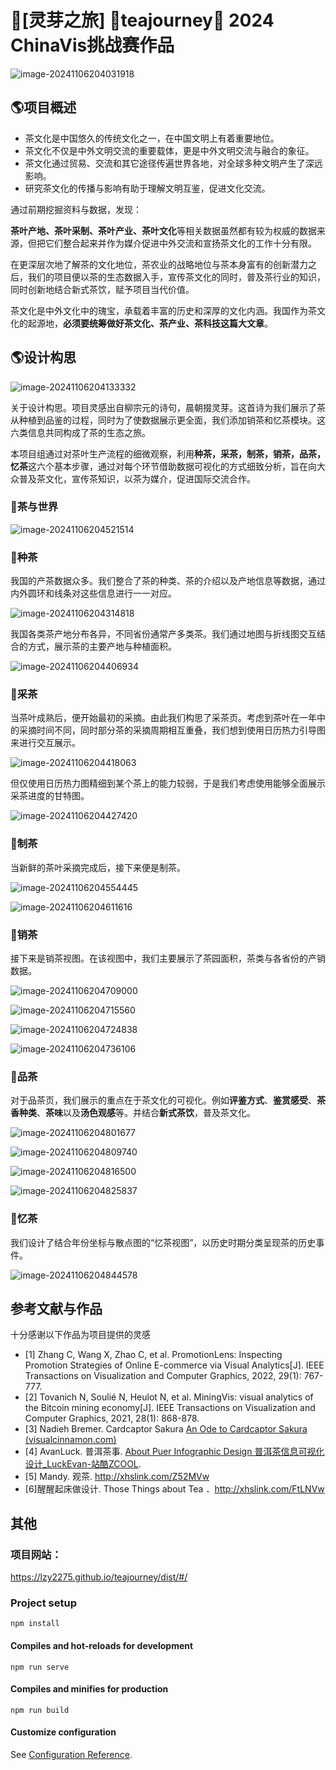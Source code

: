 # :leaves:[灵芽之旅] :leaves:teajourney:leaves: 2024 ChinaVis挑战赛作品
![image-20241106204031918](/readmeImage/image-20241106204031918.png)

## :earth_americas:项目概述

- 茶文化是中国悠久的传统文化之一，在中国文明上有着重要地位。
- 茶文化不仅是中外文明交流的重要载体，更是中外文明交流与融合的象征。
- 茶文化通过贸易、交流和其它途径传遍世界各地，对全球多种文明产生了深远影响。
- 研究茶文化的传播与影响有助于理解文明互鉴，促进文化交流。

通过前期挖掘资料与数据，发现：

​    **茶叶产地、茶叶采制、茶叶产业、茶叶文化**等相关数据虽然都有较为权威的数据来源，但把它们整合起来并作为媒介促进中外交流和宣扬茶文化的工作十分有限。

在更深层次地了解茶的文化地位，茶农业的战略地位与茶本身富有的创新潜力之后，我们的项目便以茶的生态数据入手，宣传茶文化的同时，普及茶行业的知识，同时创新地结合新式茶饮，赋予项目当代价值。

茶文化是中外文化中的瑰宝，承载着丰富的历史和深厚的文化内涵。我国作为茶文化的起源地，**必须要统筹做好茶文化、茶产业、茶科技这篇大文章**。

## **:earth_americas:设计构思**

![image-20241106204133332](/readmeImage/image-20241106204133332.png)

关于设计构思。项目灵感出自柳宗元的诗句，晨朝掇灵芽。这首诗为我们展示了茶从种植到品鉴的过程，同时为了使数据展示更全面，我们添加销茶和忆茶模块。这六类信息共同构成了茶的生态之旅。

本项目组通过对茶叶生产流程的细微观察，利用**种茶，采茶，制茶，销茶，品茶，忆茶**这六个基本步骤，通过对每个环节借助数据可视化的方式细致分析，旨在向大众普及茶文化，宣传茶知识，以茶为媒介，促进国际交流合作。

### :seedling:茶与世界

![image-20241106204521514](/readmeImage/image-20241106204521514.png)

### :seedling:种茶

我国的产茶数据众多。我们整合了茶的种类、茶的介绍以及产地信息等数据，通过内外圆环和线条对这些信息进行一一对应。

![image-20241106204314818](/readmeImage/image-20241106204314818.png)

我国各类茶产地分布各异，不同省份通常产多类茶。我们通过地图与折线图交互结合的方式，展示茶的主要产地与种植面积。

![image-20241106204406934](/readmeImage/image-20241106204406934.png)

### :seedling:采茶

当茶叶成熟后，便开始最初的采摘。由此我们构思了采茶页。考虑到茶叶在一年中的采摘时间不同，同时部分茶的采摘周期相互重叠，我们想到使用日历热力引导图来进行交互展示。

![image-20241106204418063](/readmeImage/image-20241106204418063.png)

但仅使用日历热力图精细到某个茶上的能力较弱，于是我们考虑使用能够全面展示采茶进度的甘特图。

![image-20241106204427420](/readmeImage/image-20241106204427420.png)

### :seedling:制茶

当新鲜的茶叶采摘完成后，接下来便是制茶。

![image-20241106204554445](/readmeImage/image-20241106204554445.png)

![image-20241106204611616](/readmeImage/image-20241106204611616.png)

### :seedling:销茶

接下来是销茶视图。在该视图中，我们主要展示了茶园面积，茶类与各省份的产销数据。

![image-20241106204709000](/readmeImage/image-20241106204709000.png)

![image-20241106204715560](/readmeImage/image-20241106204715560.png)

![image-20241106204724838](/readmeImage/image-20241106204724838.png)

![image-20241106204736106](/readmeImage/image-20241106204736106.png)

### :seedling:品茶

对于品茶页，我们展示的重点在于茶文化的可视化。例如**评鉴方式**、**鉴赏感受**、**茶香种类**、**茶味**以及**汤色观感**等。并结合**新式茶饮**，普及茶文化。

![image-20241106204801677](/readmeImage/image-20241106204801677.png)

![image-20241106204809740](/readmeImage/image-20241106204809740.png)

![image-20241106204816500](/readmeImage/image-20241106204816500.png)

![image-20241106204825837](/readmeImage/image-20241106204825837.png)

### :seedling:忆茶

我们设计了结合年份坐标与散点图的“忆茶视图”，以历史时期分类呈现茶的历史事件。

![image-20241106204844578](/readmeImage/image-20241106204844578.png)

## 参考文献与作品

十分感谢以下作品为项目提供的灵感

- [1] Zhang C, Wang X, Zhao C, et al. PromotionLens: Inspecting Promotion Strategies of Online E-commerce via Visual Analytics[J]. IEEE Transactions on Visualization and Computer Graphics, 2022, 29(1): 767-777.
- [2] Tovanich N, Soulié N, Heulot N, et al. MiningVis: visual analytics of the Bitcoin mining economy[J]. IEEE Transactions on Visualization and Computer Graphics, 2021, 28(1): 868-878.
- [3] Nadieh Bremer. Cardcaptor Sakura [An Ode to ](https://cardcaptorsakura.visualcinnamon.com/)[Cardcaptor](https://cardcaptorsakura.visualcinnamon.com/)[ Sakura (visualcinnamon.com)](https://cardcaptorsakura.visualcinnamon.com/)
- [4] AvanLuck. 普洱茶事. [About ](https://www.zcool.com.cn/work/ZNTg5NDc4NzI=.html)[Puer](https://www.zcool.com.cn/work/ZNTg5NDc4NzI=.html)[ Infographic Design ](https://www.zcool.com.cn/work/ZNTg5NDc4NzI=.html)[普洱茶信息可视化设计](https://www.zcool.com.cn/work/ZNTg5NDc4NzI=.html)[_](https://www.zcool.com.cn/work/ZNTg5NDc4NzI=.html)[LuckEvan](https://www.zcool.com.cn/work/ZNTg5NDc4NzI=.html)[-](https://www.zcool.com.cn/work/ZNTg5NDc4NzI=.html)[站酷](https://www.zcool.com.cn/work/ZNTg5NDc4NzI=.html)[ZCOOL](https://www.zcool.com.cn/work/ZNTg5NDc4NzI=.html).
- [5] Mandy. 观茶. http://xhslink.com/Z52MVw
- [6]醒醒起床做设计. Those Things about Tea ．http://xhslink.com/FtLNVw



## 其他

### 项目网站：

https://lzy2275.github.io/teajourney/dist/#/

### Project setup
```
npm install
```

#### Compiles and hot-reloads for development
```
npm run serve
```

#### Compiles and minifies for production
```
npm run build
```

#### Customize configuration
See [Configuration Reference](https://cli.vuejs.org/config/).
